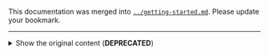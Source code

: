 This documentation was merged into [`../getting-started.md`](../getting-started.md).
Please update your bookmark.


- - -
<!-- TODO: remove in containerd 2.0 -->
<details>
<summary>Show the original content (<strong>DEPRECATED</strong>)</summary>

<p>

# Install Containerd with Release Tarball
This document provides the steps to install `containerd` and its dependencies with the release tarball, and bring up a Kubernetes cluster using kubeadm.

These steps have been verified on Ubuntu 16.04. For other OS distributions, the steps may differ. Please feel free to file issues or PRs if you encounter any problems on other OS distributions.

*Note: You need to run the following steps on each node you are planning to use in your Kubernetes cluster.*

## Release Tarball
For each `containerd` release, we'll publish a release tarball specifically for Kubernetes named `cri-containerd-cni-${VERSION}-${OS}-${ARCH}.tar.gz`. This release tarball contains all required binaries and files for using `containerd` with Kubernetes. For example, the 1.4.3 version is available at https://github.com/containerd/containerd/releases/download/v1.4.3/cri-containerd-cni-1.4.3-linux-amd64.tar.gz.

### Content
As shown below, the release tarball contains:

- `containerd`, `containerd-shim-runc-v2`, `ctr`: binaries for containerd.
- `runc`: runc binary.
- `/opt/cni/bin`: binaries for [Container Network Interface](https://github.com/containernetworking/cni)
- `crictl`, `crictl.yaml`: command line tools for CRI container runtime and its config file.
- `critest`: binary to run [CRI validation test](https://github.com/kubernetes-sigs/cri-tools/blob/master/docs/validation.md).
- `containerd.service`: Systemd unit for containerd.
- `/opt/containerd/cluster/`: scripts for `kube-up.sh`.

```console
$ tar -tf cri-containerd-cni-1.4.3-linux-amd64.tar.gz
etc/
etc/cni/
etc/cni/net.d/
etc/cni/net.d/10-containerd-net.conflist
etc/crictl.yaml
etc/systemd/
etc/systemd/system/
etc/systemd/system/containerd.service
usr/
usr/local/
usr/local/bin/
usr/local/bin/containerd-shim-runc-v2
usr/local/bin/ctr
usr/local/bin/containerd-shim
usr/local/bin/containerd-shim-runc-v1
usr/local/bin/crictl
usr/local/bin/critest
usr/local/bin/containerd
usr/local/sbin/
usr/local/sbin/runc
opt/
opt/cni/
opt/cni/bin/
opt/cni/bin/vlan
opt/cni/bin/host-local
opt/cni/bin/flannel
opt/cni/bin/bridge
opt/cni/bin/host-device
opt/cni/bin/tuning
opt/cni/bin/firewall
opt/cni/bin/bandwidth
opt/cni/bin/ipvlan
opt/cni/bin/sbr
opt/cni/bin/dhcp
opt/cni/bin/portmap
opt/cni/bin/ptp
opt/cni/bin/static
opt/cni/bin/macvlan
opt/cni/bin/loopback
opt/containerd/
opt/containerd/cluster/
opt/containerd/cluster/version
opt/containerd/cluster/gce/
opt/containerd/cluster/gce/cni.template
opt/containerd/cluster/gce/configure.sh
opt/containerd/cluster/gce/cloud-init/
opt/containerd/cluster/gce/cloud-init/master.yaml
opt/containerd/cluster/gce/cloud-init/node.yaml
opt/containerd/cluster/gce/env
```

### Binary Information
Information about the binaries in the release tarball:

|           Binary Name          |      Support       |   OS  | Architecture |
|:------------------------------:|:------------------:|:-----:|:------------:|
|            containerd          | seccomp, apparmor, selinux<br/> overlay, btrfs | linux |     amd64    |
|          containerd-shim       |   overlay, btrfs   | linux |     amd64    |
|               runc             | seccomp, apparmor, selinux  | linux |     amd64    |


If you have other requirements for the binaries, e.g. another architecture support etc., you need to build the binaries yourself following [the instructions](../../BUILDING.md).

### Download

The release tarball could be downloaded from the release page https://github.com/containerd/containerd/releases.

## Step 0: Install Dependent Libraries
Install required library for seccomp.
```bash
sudo apt-get update
sudo apt-get install libseccomp2
```
Note that:
1) If you are using Ubuntu <=Trusty or Debian <=jessie, a backported version of `libseccomp2` is needed. (See the [trusty-backports](https://packages.ubuntu.com/trusty-backports/libseccomp2) and [buster-backports](https://packages.debian.org/buster-backports/libseccomp2)).
## Step 1: Download Release Tarball
Download release tarball for the `containerd` version you want to install from the GCS bucket.
```bash
wget https://github.com/containerd/containerd/releases/download/v${VERSION}/cri-containerd-cni-${VERSION}-linux-amd64.tar.gz
```
Validate checksum of the release tarball:
```bash
wget https://github.com/containerd/containerd/releases/download/v${VERSION}/cri-containerd-cni-${VERSION}-linux-amd64.tar.gz.sha256sum
sha256sum --check cri-containerd-cni-${VERSION}-linux-amd64.tar.gz.sha256sum
```
## Step 2: Install Containerd
If you are using systemd, just simply unpack the tarball to the root directory:
```bash
sudo tar --no-overwrite-dir -C / -xzf cri-containerd-cni-${VERSION}-linux-amd64.tar.gz
sudo systemctl daemon-reload
sudo systemctl start containerd
```
If you are not using systemd, please unpack all binaries into a directory in your `PATH`, and start `containerd` as monitored long running services with the service manager you are using e.g. `supervisord`, `upstart` etc.
## Step 3: Install Kubeadm, Kubelet and Kubectl
Follow [the instructions](https://kubernetes.io/docs/setup/independent/install-kubeadm/) to install kubeadm, kubelet and kubectl.
## Step 4: Create Systemd Drop-In for Containerd
Create the systemd drop-in file `/etc/systemd/system/kubelet.service.d/0-containerd.conf`:
```
[Service]
Environment="KUBELET_EXTRA_ARGS=--container-runtime=remote --runtime-request-timeout=15m --container-runtime-endpoint=unix:///run/containerd/containerd.sock"
```
And reload systemd configuration:
```bash
systemctl daemon-reload
```
## Bring Up the Cluster
Now you should have properly installed all required binaries and dependencies on each of your node.

The next step is to use kubeadm to bring up the Kubernetes cluster. It is the same with [the ansible installer](../../contrib/ansible). Please follow the steps 2-4 [here](../../contrib/ansible/README.md#step-2).

</p>
</details>
